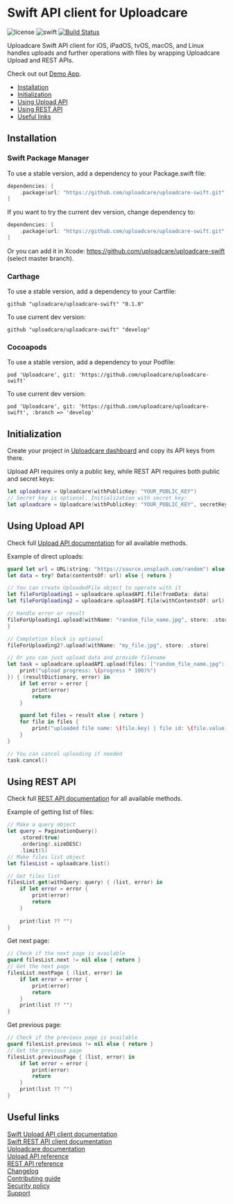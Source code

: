 # Swift API client for Uploadcare

![license](https://img.shields.io/badge/license-MIT-brightgreen.svg)
![swift](https://img.shields.io/badge/swift-5.1-brightgreen.svg)
[![Build Status](https://travis-ci.com/uploadcare/uploadcare-swift.svg?branch=master)](https://travis-ci.com/uploadcare/uploadcare-swift)

Uploadcare Swift API client for iOS, iPadOS, tvOS, macOS, and Linux handles uploads and further operations with files by wrapping Uploadcare Upload and REST APIs.

Check out out [Demo App](/Demo).

* [Installation](#installation)
* [Initialization](#initialization)
* [Using Upload API](#using-upload-api)
* [Using REST API](#using-rest-api)
* [Useful links](#useful-links)

## Installation

### Swift Package Manager

To use a stable version, add a dependency to your Package.swift file:

```swift
dependencies: [
    .package(url: "https://github.com/uploadcare/uploadcare-swift.git", from: "0.1.0")
]
```

If you want to try the current dev version, change dependency to:

```swift
dependencies: [
    .package(url: "https://github.com/uploadcare/uploadcare-swift.git", branch("develop"))
]
```

Or you can add it in Xcode: https://github.com/uploadcare/uploadcare-swift (select master branch).

### Carthage

To use a stable version, add a dependency to your Cartfile:

```
github "uploadcare/uploadcare-swift" "0.1.0"
```

To use current dev version:

```
github "uploadcare/uploadcare-swift" "develop"
```

### Cocoapods

To use a stable version, add a dependency to your Podfile:

```
pod 'Uploadcare', git: 'https://github.com/uploadcare/uploadcare-swift'
```

To use current dev version:

```
pod 'Uploadcare', git: 'https://github.com/uploadcare/uploadcare-swift', :branch => 'develop'
```

## Initialization

Create your project in [Uploadcare dashboard](https://uploadcare.com/dashboard/?utm_source=github&utm_medium=referral&utm_campaign=uploadcare-swift) and copy its API keys from there.

Upload API requires only a public key, while REST API requires both public and secret keys:

```swift
let uploadcare = Uploadcare(withPublicKey: "YOUR_PUBLIC_KEY")
// Secret key is optional. Initialization with secret key:
let uploadcare = Uploadcare(withPublicKey: "YOUR_PUBLIC_KEY", secretKey: "YOUR_SECRET_KEY")
```

## Using Upload API

Check full [Upload API documentation](https://github.com/uploadcare/uploadcare-swift/blob/master/Documentation/Upload%20API.md) for all available methods.

Example of direct uploads:

```swift
guard let url = URL(string: "https://source.unsplash.com/random") else { return }
let data = try? Data(contentsOf: url) else { return }

// You can create UploadedFile object to operate with it
let fileForUploading1 = uploadcare.uploadAPI.file(fromData: data)
let fileForUploading2 = uploadcare.uploadAPI.file(withContentsOf: url)

// Handle error or result
fileForUploading1.upload(withName: "random_file_name.jpg", store: .store) { (result, error) in
}

// Completion block is optional
fileForUploading2?.upload(withName: "my_file.jpg", store: .store)

// Or you can just upload data and provide filename
let task = uploadcare.uploadAPI.upload(files: ["random_file_name.jpg": data], store: .store, expire: nil, { (progress) in
    print("upload progress: \(progress * 100)%")
}) { (resultDictionary, error) in
    if let error = error {
        print(error)
        return
    }

    guard let files = result else { return }			
    for file in files {
        print("uploaded file name: \(file.key) | file id: \(file.value)")
    }
}

// You can cancel uploading if needed
task.cancel()
```

## Using REST API

Check full [REST API documentation](https://github.com/uploadcare/uploadcare-swift/blob/master/Documentation/REST%20API.md) for all available methods.

Example of getting list of files:

```swift
// Make a query object
let query = PaginationQuery()
    .stored(true)
    .ordering(.sizeDESC)
    .limit(5)
// Make files list object
let filesList = uploadcare.list()

// Get files list
filesList.get(withQuery: query) { (list, error) in
    if let error = error {
        print(error)
        return
    }
			
    print(list ?? "")
}
```

Get next page:

```swift
// Check if the next page is available
guard filesList.next != nil else { return }
// Get the next page
filesList.nextPage { (list, error) in
    if let error = error {
        print(error)
        return
    }	
    print(list ?? "")
}
```

Get previous page:

```swift
// Check if the previous page is available
guard filesList.previous != nil else { return }
// Get the previous page
filesList.previousPage { (list, error) in
    if let error = error {
        print(error)
        return
    }	
    print(list ?? "")
}
```

## Useful links

[Swift Upload API client documentation](https://github.com/uploadcare/uploadcare-swift/blob/master/Documentation/Upload%20API.md)  
[Swift REST API client documentation](https://github.com/uploadcare/uploadcare-swift/blob/master/Documentation/REST%20API.md)  
[Uploadcare documentation](https://uploadcare.com/docs/?utm_source=github&utm_medium=referral&utm_campaign=uploadcare-swift)  
[Upload API reference](https://uploadcare.com/api-refs/upload-api/?utm_source=github&utm_medium=referral&utm_campaign=uploadcare-swift)  
[REST API reference](https://uploadcare.com/api-refs/rest-api/?utm_source=github&utm_medium=referral&utm_campaign=uploadcare-swift)  
[Changelog](https://github.com/uploadcare/uploadcare-swift/blob/master/CHANGELOG.md)  
[Contributing guide](https://github.com/uploadcare/.github/blob/master/CONTRIBUTING.md)  
[Security policy](https://github.com/uploadcare/uploadcare-swift/security/policy)  
[Support](https://github.com/uploadcare/.github/blob/master/SUPPORT.md)  
